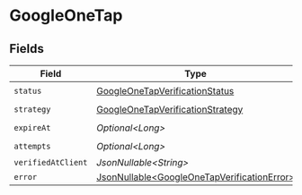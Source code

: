 # GoogleOneTap


## Fields

| Field                                                                                                    | Type                                                                                                     | Required                                                                                                 | Description                                                                                              |
| -------------------------------------------------------------------------------------------------------- | -------------------------------------------------------------------------------------------------------- | -------------------------------------------------------------------------------------------------------- | -------------------------------------------------------------------------------------------------------- |
| `status`                                                                                                 | [GoogleOneTapVerificationStatus](../../models/components/GoogleOneTapVerificationStatus.md)              | :heavy_check_mark:                                                                                       | N/A                                                                                                      |
| `strategy`                                                                                               | [GoogleOneTapVerificationStrategy](../../models/components/GoogleOneTapVerificationStrategy.md)          | :heavy_check_mark:                                                                                       | N/A                                                                                                      |
| `expireAt`                                                                                               | *Optional\<Long>*                                                                                        | :heavy_check_mark:                                                                                       | N/A                                                                                                      |
| `attempts`                                                                                               | *Optional\<Long>*                                                                                        | :heavy_check_mark:                                                                                       | N/A                                                                                                      |
| `verifiedAtClient`                                                                                       | *JsonNullable\<String>*                                                                                  | :heavy_minus_sign:                                                                                       | N/A                                                                                                      |
| `error`                                                                                                  | [JsonNullable\<GoogleOneTapVerificationError>](../../models/components/GoogleOneTapVerificationError.md) | :heavy_minus_sign:                                                                                       | N/A                                                                                                      |